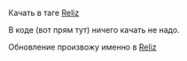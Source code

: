 Качать в таге [Reliz](https://github.com/9564519/voda_date_20/releases/tag/reliz2)

В коде (вот прям тут) ничего качать не надо.

Обновление произвожу именно в [Reliz](https://github.com/9564519/voda_date_20/releases/tag/reliz2)
